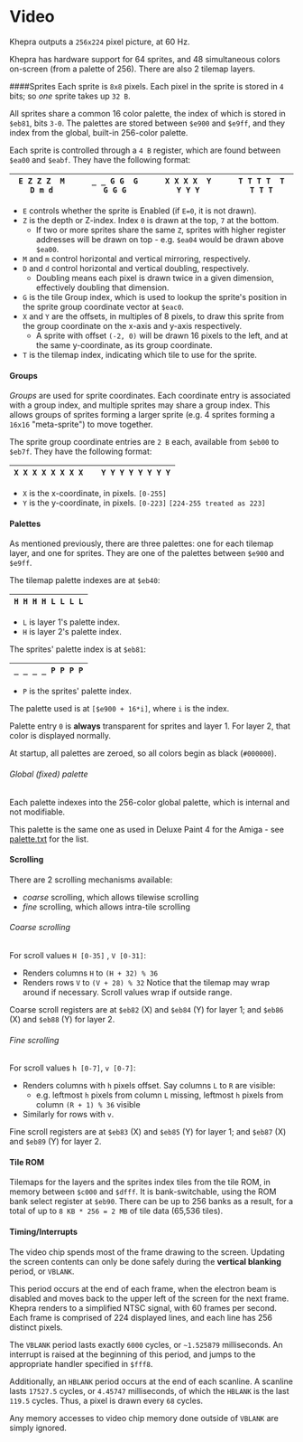 Video
=====

Khepra outputs a `256x224` pixel picture, at 60 Hz.

Khepra has hardware support for 64 sprites, and 48 simultaneous colors on-screen
(from a palette of 256). There are also 2 tilemap layers.

####Sprites
Each sprite is `8x8` pixels. Each pixel in the sprite is stored in `4` bits; so 
*one* sprite takes up `32 B`.

All sprites share a common 16 color palette, the index of which is stored in
`$eb81`, bits `3-0`. The palettes are stored between `$e900` and `$e9ff`, and
they index from the global, built-in 256-color palette.

Each sprite is controlled through a `4 B` register, which are found between
`$ea00` and `$eabf`. They have the following format:

|`E Z Z Z  M D m d` | | `_ _ G G  G G G G` | | `X X X X  Y Y Y Y` | | `T T T T  T T T T` |
|------------------|---|------------------|---|------------------|---|-------------------|

- `E` controls whether the sprite is Enabled (if `E=0`, it is not drawn).
- `Z` is the depth or Z-index. Index `0` is drawn at the top, `7` at the bottom.
  - If two or more sprites share the same `Z`, sprites with higher register
  addresses will be drawn on top - e.g. `$ea04` would be drawn above `$ea00`.
- `M` and `m` control horizontal and vertical mirroring, respectively.
- `D` and `d` control horizontal and vertical doubling, respectively.
  - Doubling means each pixel is drawn twice in a given dimension, effectively
  doubling that dimension.
- `G` is the tile Group index, which is used to lookup the sprite's position in
the sprite group coordinate vector at `$eac0`.
- `X` and `Y` are the offsets, in multiples of 8 pixels, to draw this sprite
from the group coordinate on the x-axis and y-axis respectively.
  - A sprite with offset `(-2, 0)` will be drawn 16 pixels to the left, and at the
  same y-coordinate, as its group coordinate.
- `T` is the tilemap index, indicating which tile to use for the sprite.

#### Groups
*Groups* are used for sprite coordinates. Each coordinate entry is associated with
a group index, and multiple sprites may share a group index. This allows groups
of sprites forming a larger sprite (e.g. 4 sprites forming a `16x16` "meta-sprite")
to move together.

The sprite group coordinate entries are `2 B` each, available from `$eb00` to `$eb7f`.
They have the following format:

|`X X X X X X X X`| |`Y Y Y Y Y Y Y Y`|
|----------------|---|----------------|

- `X` is the x-coordinate, in pixels. `[0-255]`
- `Y` is the y-coordinate, in pixels. `[0-223]` `[224-255 treated as 223]`

#### Palettes
As mentioned previously, there are three palettes: one for each tilemap layer,
and one for sprites. They are one of the palettes between `$e900` and `$e9ff`.

The tilemap palette indexes are at `$eb40`:

|`H H H H L L L L`|
|-----------------|

- `L` is layer 1's palette index.
- `H` is layer 2's palette index.

The sprites' palette index is at `$eb81`:

|`_ _ _ _ P P P P`|
|-----------------|

- `P` is the sprites' palette index.

The palette used is at `[$e900 + 16*i]`, where `i` is the index.

Palette entry `0` is **always** transparent for sprites and layer 1.
For layer 2, that color is displayed normally.

At startup, all palettes are zeroed, so all colors begin as black (`#000000`).

###### Global (fixed) palette
Each palette indexes into the 256-color global palette, which is internal and not
modifiable.

This palette is the same one as used in Deluxe Paint 4 for the Amiga - see
[palette.txt](palette.txt) for the list.

#### Scrolling
There are 2 scrolling mechanisms available:
- *coarse* scrolling, which allows tilewise scrolling
- *fine* scrolling, which allows intra-tile scrolling

###### Coarse scrolling
For scroll values `H [0-35]` , `V [0-31]`:
- Renders columns `H` to `(H + 32) % 36`
- Renders rows `V` to `(V + 28) % 32`
Notice that the tilemap may wrap around if necessary. Scroll values wrap if outside range. 

Coarse scroll registers are at `$eb82` (X) and `$eb84` (Y) for layer 1; and `$eb86`
(X) and `$eb88` (Y) for layer 2.

###### Fine scrolling
For scroll values `h [0-7]`, `v [0-7]`:
- Renders columns with `h` pixels offset. Say columns `L` to `R` are visible:
  - e.g. leftmost `h` pixels from column `L` missing, leftmost `h` pixels from column `(R + 1) % 36` visible
- Similarly for rows with `v`.

Fine scroll registers are at `$eb83` (X) and `$eb85` (Y) for layer 1; and `$eb87`
(X) and `$eb89` (Y) for layer 2.

#### Tile ROM
Tilemaps for the layers and the sprites index tiles from the tile ROM, in memory
between `$c000` and `$dfff`.
It is bank-switchable, using the ROM bank select register at `$eb90`. There can
be up to 256 banks as a result, for a total of up to `8 KB * 256 = 2 MB` of tile data
(65,536 tiles).

#### Timing/Interrupts
The video chip spends most of the frame drawing to the screen. Updating the screen
contents can only be done safely during the **vertical blanking** period, or `VBLANK`.

This period occurs at the end of each frame, when the electron beam is disabled
and moves back to the upper left of the screen for the next frame. Khepra renders
to a simplified NTSC signal, with 60 frames per second. Each frame is comprised
of 224 displayed lines, and each line has 256 distinct pixels.

The `VBLANK` period lasts exactly `6000` cycles, or `~1.525879` milliseconds. An
interrupt is raised at the beginning of this period, and jumps to the appropriate
handler specified in `$fff8`.

Additionally, an `HBLANK` period occurs at the end of each scanline. A scanline lasts `17527.5` cycles, or `4.45747` milliseconds, of which the `HBLANK` is the last `119.5` cycles. Thus, a pixel is drawn every `68` cycles.

Any memory accesses to video chip memory done outside of `VBLANK` are simply ignored.
